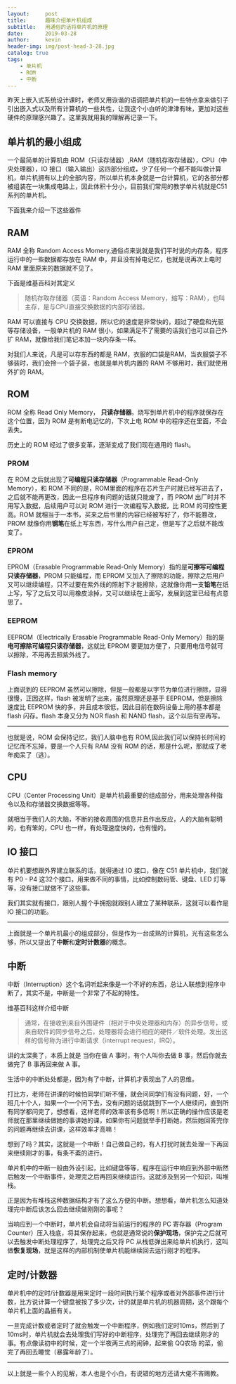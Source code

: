 ```yaml
---
layout:     post
title:      趣味介绍单片机组成
subtitle:   用通俗的话将单片机的原理
date:       2019-03-28
author:     kevin
header-img: img/post-head-3-28.jpg
catalog: true
tags:
    - 单片机
    - ROM
    - 中断
---
```


昨天上嵌入式系统设计课时，老师又用诙谐的语调把单片机的一些特点拿来做引子引出嵌入式以及所有计算机的一些共性，让我这个小白听的津津有味，更加对这些硬件的原理感兴趣了。这里我就用我的理解再记录一下。

## 单片机的最小组成

一个最简单的计算机由 ROM（只读存储器）,RAM（随机存取存储器），CPU（中央处理器），IO 接口（输入输出）这四部分组成，少了任何一个都不能叫做计算机，单片机拥有以上的全部内容，所以单片机本身就是一台计算机，它的各部分都被组装在一块集成电路上，因此体积十分小，目前我们常用的教学单片机就是C51系列的单片机。

下面我来介绍一下这些器件

## RAM

RAM 全称 Random Access Momery,通俗点来说就是我们平时说的内存条，程序运行中的一些数据都存放在 RAM 中，并且没有掉电记忆，也就是说再次上电时 RAM 里面原来的数据就不见了。

下面是维基百科对其定义
> 随机存取存储器（英语：Random Access Memory，缩写：RAM），也叫主存，是与CPU直接交换数据的内部存储器。

RAM 可以直接与 CPU 交换数据，所以它的速度是非常快的，超过了硬盘和光驱等存储设备，一般单片机的 RAM 很小，如果满足不了需要的话我们也可以自己外扩 RAM，就像给我们笔记本加一块内存条一样。

对我们人来说，凡是可以存东西的都是 RAM，衣服的口袋是RAM，当衣服袋子不够装时，我们会拎一个袋子装，也就是单片机内置的 RAM 不够用时，我们就使用外扩的 RAM。

## ROM

ROM 全称 Read Only Memory， **只读存储器**。烧写到单片机中的程序就保存在这个位置，因为 ROM 是有断电记忆的，下次上电 ROM 中的程序还在里面，不会丢失。

历史上的 ROM 经过了很多变革，逐渐变成了我们现在通用的 flash。

### PROM

在 ROM 之后就出现了**可编程只读存储器**（Programmable Read-Only Memory），和 ROM 不同的是，ROM里面的程序在芯片生产时就已经写进去了，之后就不能再更改，因此一旦程序有问题的话就只能废了，而 PROM 出厂时并不用写入数据，后续用户可以对 ROM 进行一次编程写入数据，比 ROM 的可控性更高。ROM 就相当于一本书，买来之后书里的内容已经被写好了，你不能篡改，PROM 就像你用**钢笔**在纸上写东西，写什么用户自己定，但是写了之后就不能改变了。

### EPROM

EPROM（Erasable Programmable Read-Only Memory）指的是**可擦写可编程只读存储器**，PROM 只能编程，而 EPROM 又加入了擦除的功能，擦除之后用户又可以继续编程，只不过要在紫外线的照射下才能擦除，这就像你用一支**铅笔**在纸上写，写了之后又可以用橡皮涂掉，又可以继续在上面写，发展到这里已经有点意思了。

### EEPROM

EEPROM（Electrically Erasable Programmable Read-Only Memory）指的是**电可擦除可编程只读存储器**，这就比 EPROM 要更加方便了，只要用电信号就可以擦除，不用再去照紫外线了。

### Flash memory

上面说到的 EEPROM 虽然可以擦除，但是一般都是以字节为单位进行擦除，显得很慢，正因这样，flash 被发明了出来，虽然原理还是基于 EEPROM，但是擦除速度比 EEPROM 快的多，并且成本很低，因此目前在数码设备上用的基本都是 flash 闪存。flash 本身又分为 NOR	flash 和 NAND flash，这个以后有空再写。

------------
也就是说，ROM 会保持记忆，我们人脑中也有 ROM,因此我们可以保持长时间的记忆而不忘掉，要是一个人只有 RAM 没有 ROM 的话，那是什么呢，那就成了老年痴呆了（逃）。

## CPU

CPU（Center Processing Unit）是单片机最重要的组成部分，用来处理各种指令以及和存储器交换数据等等。

就相当于我们人的大脑，不断的接收周围的信息并且作出反应，人的大脑有聪明的，也有笨的，CPU 也一样，有处理速度快的，也有慢的。

## IO 接口

单片机要想跟外界建立联系的话，就得通过 IO 接口，像在 C51 单片机中，我们就有 P0 - P4 这32个接口，用来做不同的事情，比如控制数码管、键盘、LED 灯等等，没有接口就做不了这些事。

我们其实就有接口，跟别人握个手拥抱就跟别人建立了某种联系，这就可以看作是 IO 接口的功能。

----------

上面就是一个单片机最小的组成部分，但是作为一台成熟的计算机，光有这些怎么够，所以又提出了**中断**和**定时计数器**的概念。

## 中断

中断（Interruption）这个名词听起来像是一个不好的东西，总让人联想到程序中断了，其实不是，中断是一个非常了不起的特性。

维基百科这样介绍中断
> 通常，在接收到来自外围硬件（相对于中央处理器和内存）的异步信号，或来自软件的同步信号之后，处理器将会进行相应的硬件／软件处理。发出这样的信号称为进行中断请求（interrupt request，IRQ）。

讲的太深奥了，本质上就是 当你在做 A 事时，有个人叫你去做 B 事，然后你就去做完了 B 事再回来做 A 事。

生活中的中断处处都是，因为有了中断，计算机才表现出了人的思维。

打比方，老师在讲课的时候怕同学们听不懂，就会问同学们有没有问题，好，一个班几十个人，如果一个一个问下去，没有问题的话就跳到下一个人继续问，直到所有同学都问完了，想想看，这样老师的效率该有多低啊！所以正确的操作应该是老师就在那里继续做她的事讲她的课，如果你有问题就举手打断她，然后她回答完你的问题再继续去讲课，这样效率才高嘛！

想到了吗？其实，这就是一个中断！自己做自己的，有人打扰时就去处理一下再回来继续刚才的事，有条不紊的进行。

单片机中的中断一般由外设引起，比如键盘等等，程序在运行中响应到外部中断然后触发一个中断事件，处理完之后再回来继续运行。这就涉及到另一个知识，叫堆栈。

正是因为有堆栈这种数据结构才有了这么方便的中断。想想看，单片机怎么知道处理完中断后该怎么回去继续做刚刚的事呢？

当响应到一个中断时，单片机会自动将当前运行的程序的 PC 寄存器（Program Counter）压入栈底，将其保存起来，也就是通常说的**保护现场**，保护完之后就可以去触发中断处理程序了，处理完之后又将 PC 从栈低弹出来给单片机执行，这叫做**恢复现场**，就是这样的内部机制使单片机能继续回去运行刚才的程序。

## 定时/计数器

单片机中的定时/计数器是用来定时一段时间执行某个程序或者对外部事件进行计数，比方说计算一个键盘被按了多少次，计的就是单片机的机器周期，这个跟每个单片机上面的晶振有关。

一旦完成计数或者定时了就会触发一个中断程序，例如我们定时10ms，然后到了10ms时，单片机就会去处理我们写好的中断程序，处理完了再回去继续刚才的事。有点像读初中的时候，定一个半夜两三点的闹钟，起来偷 QQ农场 的菜，偷完了再回去睡觉（暴露年龄了）。

------

以上就是一些个人的见解，本人也是个小白，有说错的地方还请大佬不吝赐教。


